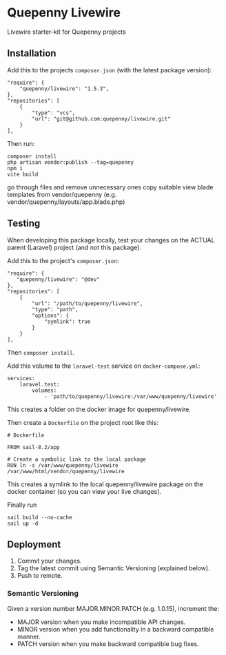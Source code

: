 # Quepenny Livewire
Livewire starter-kit for Quepenny projects

## Installation
Add this to the projects `composer.json` (with the latest package version):
```
"require": {
    "quepenny/livewire": "1.5.3",
},
"repositories": [
    {
        "type": "vcs",
        "url": "git@github.com:quepenny/livewire.git"
    }
],
```
Then run:

```
composer install
php artisan vendor:publish --tag=quepenny
npm i
vite build
```

go through files and remove unnecessary ones
copy suitable view blade templates from vendor/quepenny (e.g. vendor/quepenny/layouts/app.blade.php)

## Testing
When developing this package locally, test your changes on the
ACTUAL parent (Laravel) project (and not this package).

Add this to the project's `composer.json`:
```
"require": {
   "quepenny/livewire": "@dev"
},
"repositories": [
    {
        "url": "/path/to/quepenny/livewire",
        "type": "path",
        "options": {
            "symlink": true
        }
    }
],
```
Then `composer install`.

Add this volume to the `laravel-test` service on `docker-compose.yml`:
```
services:
    laravel.test:
        volumes:
            - 'path/to/quepenny/livewire:/var/www/quepenny/livewire'
```
This creates a folder on the docker image for quepenny/livewire.

Then create a `Dockerfile` on the project root like this:
```
# Dockerfile

FROM sail-8.2/app

# Create a symbolic link to the local package
RUN ln -s /var/www/quepenny/livewire /var/www/html/vendor/quepenny/livewire
```
This creates a symlink to the local quepenny/livewire package on the docker container (so you can view your live changes).

Finally run
```
sail build --no-cache
sail up -d
```

## Deployment
1. Commit your changes.
2. Tag the latest commit using Semantic Versioning (explained below).
3. Push to remote.

### Semantic Versioning
Given a version number MAJOR.MINOR.PATCH (e.g. 1.0.15), increment the:

- MAJOR version when you make incompatible API changes.
- MINOR version when you add functionality in a backward compatible manner.
- PATCH version when you make backward compatible bug fixes.